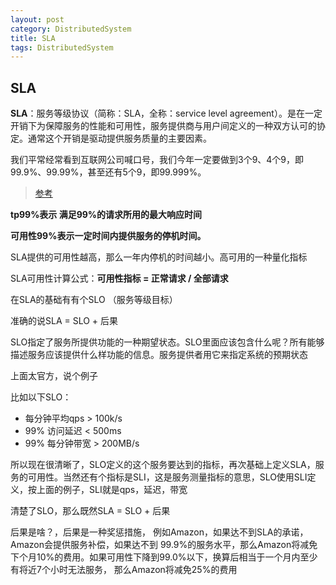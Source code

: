 ```yaml
---
layout: post
category: DistributedSystem
title: SLA
tags: DistributedSystem
---
```


## SLA

**SLA**：服务等级协议（简称：SLA，全称：service level agreement）。是在一定开销下为保障服务的性能和可用性，服务提供商与用户间定义的一种双方认可的协定。通常这个开销是驱动提供服务质量的主要因素。



我们平常经常看到互联网公司喊口号，我们今年一定要做到3个9、4个9，即99.9%、99.99%，甚至还有5个9，即99.999%。



> [参考](https://blog.csdn.net/qq_33330687/article/details/88857090)

**tp99%表示 满足99%的请求所用的最大响应时间**

**可用性99%表示一定时间内提供服务的停机时间。**



SLA提供的可用性越高，那么一年内停机的时间越小。高可用的一种量化指标

SLA可用性计算公式：**可用性指标 = 正常请求 / 全部请求**



在SLA的基础有有个SLO （服务等级目标）

准确的说SLA = SLO + 后果

SLO指定了服务所提供功能的一种期望状态。SLO里面应该包含什么呢？所有能够描述服务应该提供什么样功能的信息。服务提供者用它来指定系统的预期状态

上面太官方，说个例子

 

比如以下SLO：

 

- 每分钟平均qps > 100k/s
- 99% 访问延迟 < 500ms
- 99% 每分钟带宽 > 200MB/s

所以现在很清晰了，SLO定义的这个服务要达到的指标，再次基础上定义SLA，服务的可用性。当然还有个指标是SLI，这是服务测量指标的意思，SLO使用SLI定义，按上面的例子，SLI就是qps，延迟，带宽

清楚了SLO，那么既然SLA = SLO + 后果

后果是啥？，后果是一种奖惩措施， 例如Amazon，如果达不到SLA的承诺，Amazon会提供服务补偿，如果达不到 99.9%的服务水平，那么Amazon将减免下个月10%的费用。如果可用性下降到99.0%以下，换算后相当于一个月内至少有将近7个小时无法服务， 那么Amazon将减免25%的费用

